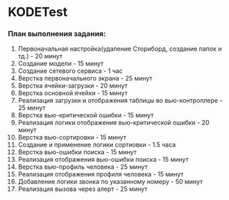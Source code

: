 # KODETest
### План выполнения задания:
1. Первоначальная настройка(удаление Сториборд, создание папок и тд.) - 20 минут
2. Создание модели - 15 минут
3. Создание сетевого сервиса - 1 час
4. Верстка первоначального экрана - 25 минут
5. Верстка ячейки-загрузки - 20 минут
6. Верстка основной ячейки - 15 минут
7. Реализация загрузки и отображения таблицы во вью-контроллере - 25 минут
8. Верстка вью-критической ошибки - 15 минут
9. Реализация логики отображения вью-критической ошибки - 20 минут
10. Верстка вью-сортировки - 15 минут
11. Создание  и применение логики сортиовки - 1.5 часа
12. Верстка вью-ошибки поиска - 15 минут
13. Реализация отображения вью-ошибки поиска - 15 минут
14. Верстка вью-профиль человека - 25 минут
15. Реализация отображения профиля человека - 15 минут
16. Добавление логики звонка по указанному номеру - 50 минут
17. Реализация вызова через алерт - 25 минут

